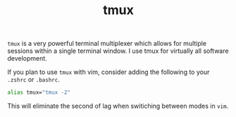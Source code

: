 <div align='center'>
    <h1>tmux</h1><br>
</div>

`tmux` is a very powerful terminal multiplexer which allows for multiple sessions within a single terminal window.
I use tmux for virtually all software development. 

If you plan to use `tmux` with vim, consider adding the following to your `.zshrc` or `.bashrc`.

```bash
alias tmux="tmux -2"
```

This will eliminate the second of lag when switiching between modes in `vim`. 
